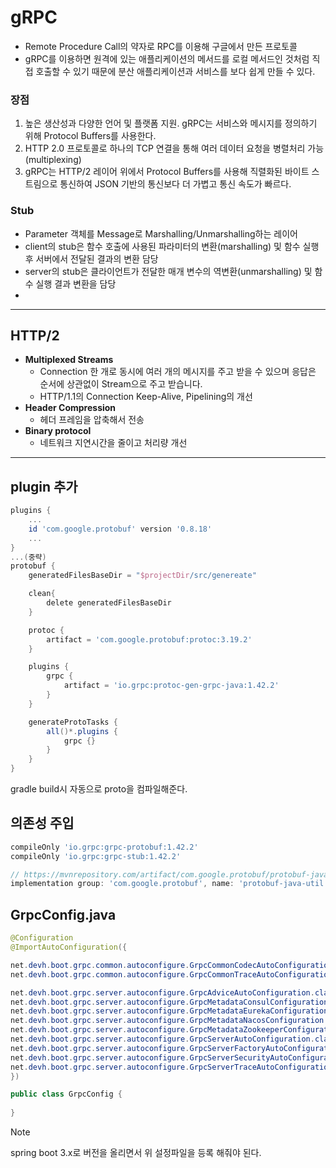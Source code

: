 # gRPC

- Remote Procedure Call의 약자로 RPC를 이용해 구글에서 만든 프로토콜
- gRPC를 이용하면 원격에 있는 애플리케이션의 메서드를 로컬 메서드인 것처럼 직접 호출할 수 있기 때문에 분산 애플리케이션과 서비스를 보다 쉽게 만들 수 있다.

### **장점**

1. 높은 생산성과 다양한 언어 및 플랫폼 지원. gRPC는 서비스와 메시지를 정의하기 위해 Protocol Buffers를 사용한다.
2. HTTP 2.0 프로토콜로 하나의 TCP 연결을 통해 여러 데이터 요청을 병렬처리 가능(multiplexing)
3. gRPC는 HTTP/2 레이어 위에서 Protocol Buffers를 사용해 직렬화된 바이트 스트림으로 통신하여 JSON 기반의 통신보다 더 가볍고 통신 속도가 빠르다.

### **Stub**

- Parameter 객체를 Message로 Marshalling/Unmarshalling하는 레이어
- client의 stub은 함수 호출에 사용된 파라미터의 변환(marshalling) 및 함수 실행 후 서버에서 전달된 결과의 변환 담당
- server의 stub은 클라이언트가 전달한 매개 변수의 역변환(unmarshalling) 및 함수 실행 결과 변환을 담당
- 
---

## HTTP/2

- **Multiplexed Streams**
    - Connection 한 개로 동시에 여러 개의 메시지를 주고 받을 수 있으며 응답은 순서에 상관없이 Stream으로 주고 받습니다.
    - HTTP/1.1의 Connection Keep-Alive, Pipelining의 개선
- **Header Compression**
    - 헤더 프레임을 압축해서 전송
- **Binary protocol**
    - 네트워크 지연시간을 줄이고 처리량 개선

---

## plugin 추가
``` groovy
plugins {
    ...
    id 'com.google.protobuf' version '0.8.18'
    ...
}
...(중략)
protobuf {
    generatedFilesBaseDir = "$projectDir/src/genereate"

    clean{
        delete generatedFilesBaseDir
    }

    protoc {
        artifact = 'com.google.protobuf:protoc:3.19.2'
    }

    plugins {
        grpc {
            artifact = 'io.grpc:protoc-gen-grpc-java:1.42.2'
        }
    }

    generateProtoTasks {
        all()*.plugins {
            grpc {}
        }
    }
}
```
gradle build시 자동으로 proto을 컴파일해준다.

## 의존성 주입
``` groovy
compileOnly 'io.grpc:grpc-protobuf:1.42.2'
compileOnly 'io.grpc:grpc-stub:1.42.2'

// https://mvnrepository.com/artifact/com.google.protobuf/protobuf-java-util
implementation group: 'com.google.protobuf', name: 'protobuf-java-util', version: '3.21.5'
```

## GrpcConfig.java
```java
@Configuration
@ImportAutoConfiguration({

net.devh.boot.grpc.common.autoconfigure.GrpcCommonCodecAutoConfiguration.class,
net.devh.boot.grpc.common.autoconfigure.GrpcCommonTraceAutoConfiguration.class,

net.devh.boot.grpc.server.autoconfigure.GrpcAdviceAutoConfiguration.class,
net.devh.boot.grpc.server.autoconfigure.GrpcMetadataConsulConfiguration.class,
net.devh.boot.grpc.server.autoconfigure.GrpcMetadataEurekaConfiguration.class,
net.devh.boot.grpc.server.autoconfigure.GrpcMetadataNacosConfiguration.class,
net.devh.boot.grpc.server.autoconfigure.GrpcMetadataZookeeperConfiguration.class,
net.devh.boot.grpc.server.autoconfigure.GrpcServerAutoConfiguration.class,
net.devh.boot.grpc.server.autoconfigure.GrpcServerFactoryAutoConfiguration.class,
net.devh.boot.grpc.server.autoconfigure.GrpcServerSecurityAutoConfiguration.class,
net.devh.boot.grpc.server.autoconfigure.GrpcServerTraceAutoConfiguration.class
})

public class GrpcConfig {
    
}
```
> [!NOTE]
> spring boot 3.x로 버전을 올리면서
> 위 설정파일을 등록 해줘야 된다.
